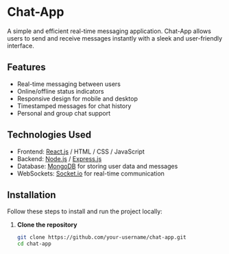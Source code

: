 # Chat-App

A simple and efficient real-time messaging application. Chat-App allows users to send and receive messages instantly with a sleek and user-friendly interface.

## Features

- Real-time messaging between users
- Online/offline status indicators
- Responsive design for mobile and desktop
- Timestamped messages for chat history
- Personal and group chat support

## Technologies Used

- Frontend: [React.js](https://reactjs.org/) / HTML / CSS / JavaScript
- Backend: [Node.js](https://nodejs.org/) / [Express.js](https://expressjs.com/)
- Database: [MongoDB](https://www.mongodb.com/) for storing user data and messages
- WebSockets: [Socket.io](https://socket.io/) for real-time communication

## Installation

Follow these steps to install and run the project locally:

1. **Clone the repository**

   ```bash
   git clone https://github.com/your-username/chat-app.git
   cd chat-app
